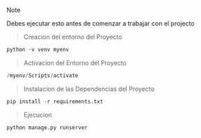 > [!NOTE]
> Debes ejecutar esto antes de comenzar a trabajar con el projecto

> Creacion del entorno del Proyecto
```python
python -v venv myenv
```

> Activacion del Entorno del Proyecto
```python
/myenv/Scripts/activate
```

> Instalacion de las Dependencias del Proyecto
```python
pip install -r requirements.txt
```

> Ejecucion
```python
python manage.py runserver
```

